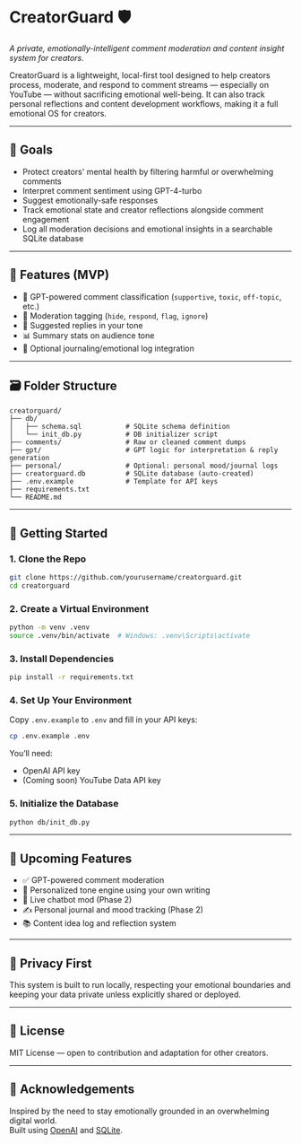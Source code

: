 # CreatorGuard 🛡️
*A private, emotionally-intelligent comment moderation and content insight system for creators.*

CreatorGuard is a lightweight, local-first tool designed to help creators process, moderate, and respond to comment streams — especially on YouTube — without sacrificing emotional well-being. It can also track personal reflections and content development workflows, making it a full emotional OS for creators.

---

## 🎯 Goals

- Protect creators' mental health by filtering harmful or overwhelming comments
- Interpret comment sentiment using GPT-4-turbo
- Suggest emotionally-safe responses
- Track emotional state and creator reflections alongside comment engagement
- Log all moderation decisions and emotional insights in a searchable SQLite database

---

## 🔧 Features (MVP)

- 🧠 GPT-powered comment classification (`supportive`, `toxic`, `off-topic`, etc.)
- 🚫 Moderation tagging (`hide`, `respond`, `flag`, `ignore`)
- 💬 Suggested replies in your tone
- 📊 Summary stats on audience tone
- 📓 Optional journaling/emotional log integration

---

## 🗃️ Folder Structure

```
creatorguard/
├── db/
│   ├── schema.sql           # SQLite schema definition
│   └── init_db.py           # DB initializer script
├── comments/                # Raw or cleaned comment dumps
├── gpt/                     # GPT logic for interpretation & reply generation
├── personal/                # Optional: personal mood/journal logs
├── creatorguard.db          # SQLite database (auto-created)
├── .env.example             # Template for API keys
├── requirements.txt
└── README.md
```

---

## 🚀 Getting Started

### 1. Clone the Repo
```bash
git clone https://github.com/yourusername/creatorguard.git
cd creatorguard
```

### 2. Create a Virtual Environment
```bash
python -m venv .venv
source .venv/bin/activate  # Windows: .venv\Scripts\activate
```

### 3. Install Dependencies
```bash
pip install -r requirements.txt
```

### 4. Set Up Your Environment
Copy `.env.example` to `.env` and fill in your API keys:
```bash
cp .env.example .env
```

You’ll need:
- OpenAI API key
- (Coming soon) YouTube Data API key

### 5. Initialize the Database
```bash
python db/init_db.py
```

---

## 📍 Upcoming Features

- ✅ GPT-powered comment moderation
- 🧠 Personalized tone engine using your own writing
- 💬 Live chatbot mod (Phase 2)
- ✍️ Personal journal and mood tracking (Phase 2)
- 📚 Content idea log and reflection system

---

## 🔐 Privacy First

This system is built to run locally, respecting your emotional boundaries and keeping your data private unless explicitly shared or deployed.

---

## 🤝 License

MIT License — open to contribution and adaptation for other creators.

---

## 🙌 Acknowledgements

Inspired by the need to stay emotionally grounded in an overwhelming digital world.  
Built using [OpenAI](https://openai.com/) and [SQLite](https://www.sqlite.org/).
